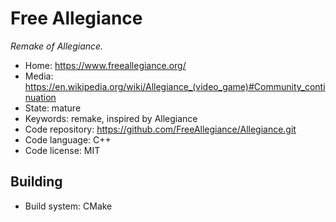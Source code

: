 # Free Allegiance

_Remake of Allegiance._

- Home: https://www.freeallegiance.org/
- Media: <https://en.wikipedia.org/wiki/Allegiance_(video_game)#Community_continuation>
- State: mature
- Keywords: remake, inspired by Allegiance
- Code repository: https://github.com/FreeAllegiance/Allegiance.git
- Code language: C++
- Code license: MIT

## Building

- Build system: CMake

